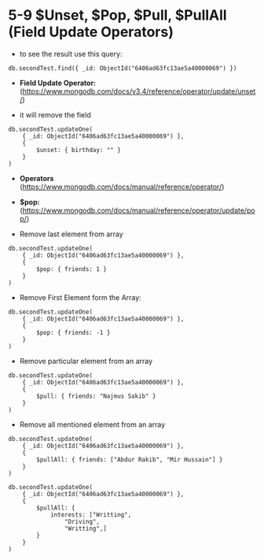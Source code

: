 # 5-9 $Unset, $Pop, $Pull, $PullAll (Field Update Operators)

- to see the result use this query:

```
db.secondTest.find({ _id: ObjectId("6406ad63fc13ae5a40000069") })
```

- **Field Update Operator:** (https://www.mongodb.com/docs/v3.4/reference/operator/update/unset/)

- it will remove the field

```
db.secondTest.updateOne(
    { _id: ObjectId("6406ad63fc13ae5a40000069") },
    {
        $unset: { birthday: "" }
    }
)
```

- **Operators** (https://www.mongodb.com/docs/manual/reference/operator/)

- **$pop:** (https://www.mongodb.com/docs/manual/reference/operator/update/pop/)

- Remove last element from array

```
db.secondTest.updateOne(
    { _id: ObjectId("6406ad63fc13ae5a40000069") },
    {
        $pop: { friends: 1 }
    }
)
```

- Remove First Element form the Array:

```
db.secondTest.updateOne(
    { _id: ObjectId("6406ad63fc13ae5a40000069") },
    {
        $pop: { friends: -1 }
    }
)
```

- Remove particular element from an array

```
db.secondTest.updateOne(
    { _id: ObjectId("6406ad63fc13ae5a40000069") },
    {
        $pull: { friends: "Najmus Sakib" }
    }
)
```

- Remove all mentioned element from an array

```
db.secondTest.updateOne(
    { _id: ObjectId("6406ad63fc13ae5a40000069") },
    {
        $pullAll: { friends: ["Abdur Rakib", "Mir Hussain"] }
    }
)
```

```
db.secondTest.updateOne(
    { _id: ObjectId("6406ad63fc13ae5a40000069") },
    {
        $pullAll: {
            interests: ["Writting",
                "Driving",
                "Writting",]
        }
    }
)
```
